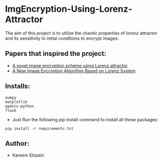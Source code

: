 # ImgEncryption-Using-Lorenz-Attractor
  The aim of this project is to utilize the chaotic properties of lorenz attractor and its sensitivity to initial conditions to encrypt images.
## Papers that inspired the project:
- [A novel image encryption scheme using Lorenz attractor](https://ieeexplore.ieee.org/abstract/document/5138890)
- [A New Image Encryption Algorithm Based on Lorenz System](https://ieeexplore.ieee.org/document/7861097)

## Installs:
```
numpy
matplotlib
opencv-python
flask
```
- Just Run the following pip install command to install all these packages:
```
pip install -r requirements.txt
```

## Author:
- Kareem Elozeiri
